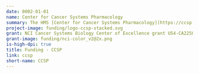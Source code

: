 ```yaml
---
date: 0002-01-01
name: Center for Cancer Systems Pharmacology
summary: The HMS [Center for Cancer Systems Pharmacology](https://ccsp.hms.harvard.edu/) (CCSP) is an [NCI Cancer Systems Biology Center of Excellence](https://csbconsortium.org/) that studies responsiveness and resistance to anti-cancer drugs. The Center focuses on targeted small molecule therapies and newly emerging immune checkpoint inhibitors (ICIs), two cornerstones of precision cancer medicine.
project-image: funding/logo-ccsp-stacked.svg
grant: NCI Cancer Systems Biology Center of Excellence grant U54-CA225088
grant-image: funding/nci-color_v2@2x.png
is-high-dpi: true
title: Funding - CCSP
link: ccsp
short-name: CCSP
---
```

